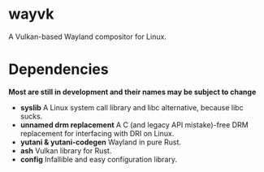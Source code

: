 # wayvk
A Vulkan-based Wayland compositor for Linux.

# Dependencies
**Most are still in development and their names may be subject to change**
- **syslib** A Linux system call library and libc alternative, because libc sucks.
- **unnamed drm replacement** A C (and legacy API mistake)-free DRM replacement for interfacing with DRI on Linux.
- **yutani & yutani-codegen** Wayland in pure Rust.
- **ash** Vulkan library for Rust.
- **config** Infallible and easy configuration library.
